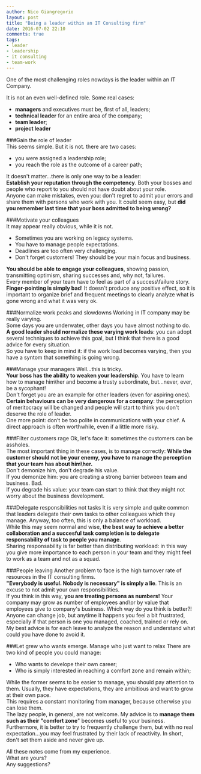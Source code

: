 ```yaml
---
author: Nico Giangregorio
layout: post
title: "Being a leader within an IT Consulting firm"
date: 2016-07-02 22:10
comments: true
tags:
- leader
- leadership
- it consulting
- team-work
---
```


One of the most challenging roles nowdays is the leader within an IT Company.   

It is not an even well-defined role. Some real cases:

* **managers** and executives must be, first of all, leaders;
* **technical leader** for an entire area of the company;
* **team leader**;
* **project leader**  

  
###Gain the role of leader  
This seems simple. But it is not. there are two cases:

-	you were assigned a leadership role;
-	you reach the role as the outcome of a career path;  

It doesn't matter...there is only one way to be a leader:  
**Establish your reputation through the competency**.
Both your bosses and people who report to you should not have doubt about your role.  
Anyone can make mistakes, even you: don't regret to admit your errors and share them with persons who work with you. It could seem easy, but **did you remember last time that your boss admitted to being wrong?**  

###Motivate your colleagues  
It may appear really obvious, while it is not.


-	Sometimes you are working on legacy systems.
-	You have to manage people expectations.
-	Deadlines are too often very challenging.
-	Don't forget customers! They should be your main focus and business.  

**You should be able to engage your colleagues**, showing passion, transmitting optimism, sharing successes and, why not, failures.  
Every member of your team have to feel as part of a success\failure story.  
**Finger-pointing is simply bad**! It doesn't produce any positive effect, so it is important to organize brief and frequent meetings to clearly analyze what is gone wrong and what it was very ok.  

###Normalize work peaks and slowdowns
Working in IT company may be really varying.  
Some days you are underwater, other days you have almost nothing to do.  
**A good leader should normalize these varying work loads**: you can adopt several techniques to achieve this goal, but I think that there is a good advice for every situation.  
So you have to keep in mind it: if the work load becomes varying, then you have a syntom that something is going wrong.  

###Manage your managers
Well...this is tricky.  
**Your boss has the ability to weaken your leadership**. You have to learn how to manage him\her and become a trusty subordinate, but...never, ever, be a sycophant!  
Don't forget you are an example for other leaders (even for aspiring ones). **Certain behaviours can be very dangerous for a company**: the perception of meritocracy will be changed and people will start to think you don't deserve the role of leader.  
One more point: don’t be too polite in communications with your chief. A direct approach is often worthwhile, even if a little more risky.  

###Filter customers rage
Ok, let's face it: sometimes the customers can be assholes.  
The most important thing in these cases, is to manage correctly:
**While the customer should not be your enemy, you have to manage the perception that your team has about him\her.**  
Don't demonize him, don't degrade his value.  
If you demonize him: you are creating a strong barrier between team and business. Bad.  
If you degrade his value: your team can start to think that they might not worry about the business development.  

###Delegate responsibilities not tasks
It is very simple and quite common that leaders delegate their own tasks to other colleagues which they manage. Anyway, too often, this is only a balance of workload.  
While this may seem normal and wise, **the best way to achieve a better collaboration and a succesful task completion is to delegate responsability of task to people you manage**.  
Sharing responsability is far better than distributing workload: in this way you give more importance to each person in your team and they might feel to work as a team and not as a squad.  

###People leaving
Another problem to face is the high turnover rate of resources in the IT consulting firms.  
**"Everybody is useful. Nobody is necessary" is simply a lie**. This is an excuse to not admit your own responsibilities.  
If you think in this way, **you are treating persons as numbers!** Your company may grow as number of employees and\or by value that employees give to company's business. Which way do you think is better?!  
Anyone can change job, but anytime it happens you feel a bit frustrated, especially if that person is one you managed, coached, trained or rely on.
My best advice is for each leave to analyze the reason and understand what could you have done to avoid it.  

###Let grew who wants emerge. Manage who just want to relax
There are two kind of people you could manage:

-	Who wants to develope their own career;
-	Who is simply interested in reaching a comfort zone and remain within;  

While the former seems to be easier to manage, you should pay attention to them. Usually, they have expectations, they are ambitious and want to grow at their own pace.  
This requires a constant monitoring from manager, because otherwise you can lose them.  
The lazy people, in general, are not welcome. My advice is to **manage them such as their "comfort zone**" becomes useful to your business. Furthermore, it is better to try to frequently challenge them, but with no real expectation...you may feel frustrated by their lack of reactivity.
In short, don't set them aside and never give up.


All these notes come from my experience.   
What are yours?  
Any suggestions?  